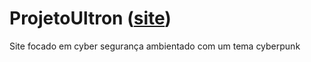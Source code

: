 # ProjetoUltron ([site](https://oliveiracharles.github.io/Projeto-Ultron/))


 Site focado em cyber segurança ambientado com um tema cyberpunk
